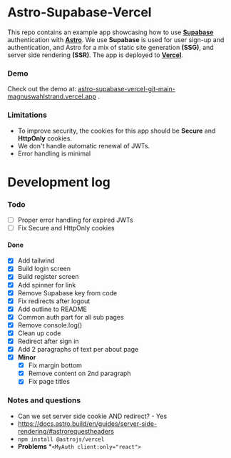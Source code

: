 # Astro-Supabase-Vercel

This repo contains an example app showcasing how to use [**Supabase**](https://supabase.com/) authentication with
[**Astro**](https://astro.build). We use **Supabase** is used for user sign-up and authentication, and Astro for
a mix of static site generation **(SSG)**, and server side rendering **(SSR)**. The app is deployed to
[**Vercel**](https://vercel.com).

### Demo

Check out the demo
at: [astro-supabase-vercel-git-main-magnuswahlstrand.vercel.app](https://astro-supabase-vercel-git-main-magnuswahlstrand.vercel.app/)
.

### Limitations

* To improve security, the cookies for this app should be **Secure** and **HttpOnly** cookies.
* We don't handle automatic renewal of JWTs.
* Error handling is minimal

# Development log

### Todo

* [ ] Proper error handling for expired JWTs
* [ ] Fix Secure and HttpOnly cookies

#### Done

* [x] Add tailwind
* [x] Build login screen
* [x] Build register screen
* [x] Add spinner for link
* [x] Remove Supabase key from code
* [x] Fix redirects after logout
* [x] Add outline to README
* [x] Common auth part for all sub pages
* [x] Remove console.log()
* [x] Clean up code
* [x] Redirect after sign in
* [x] Add 2 paragraphs of text per about page
* [x] **Minor**
    * [x] Fix margin bottom
    * [x] Remove content on 2nd paragraph
    * [x] Fix page titles

### Notes and questions

* Can we set server side cookie AND redirect? - Yes
* https://docs.astro.build/en/guides/server-side-rendering/#astrorequestheaders
* ```npm install @astrojs/vercel```
* **Problems**
  *`<MyAuth client:only="react">`
